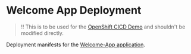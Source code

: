 # Welcome App Deployment

> :bangbang: This is to be used for the [OpenShift CICD Demo](https://github.com/RedHatWorkshops/openshift-cicd-demo) and shouldn't be modified directly.

Deployment manifests for the [Welcome-App application](https://github.com/RedHatWorkshops/welcome-app).
